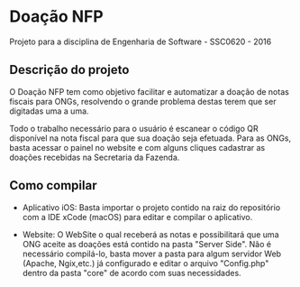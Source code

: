 # Doação NFP

Projeto para a disciplina de Engenharia de Software - SSC0620 - 2016


## Descrição do projeto

O Doação NFP tem como objetivo facilitar e automatizar a doação de notas fiscais para ONGs, resolvendo o grande problema destas terem que ser digitadas uma a uma.

Todo o trabalho necessário para o usuário é escanear o código QR disponível na nota fiscal para que sua doação seja efetuada. Para as ONGs, basta acessar o painel no website e com alguns cliques cadastrar as doações recebidas na Secretaria da Fazenda.

## Como compilar

- Aplicativo iOS: Basta importar o projeto contido na raiz do repositório com a IDE xCode (macOS) para editar e compilar o aplicativo.

- Website: O WebSite o qual receberá as notas e possibilitará que uma ONG aceite as doações está contido na pasta "Server Side". Não é necessário compilá-lo, basta mover a pasta para algum servidor Web (Apache, Ngix,etc.) já configurado e editar o arquivo "Config.php" dentro da pasta "core" de acordo
com suas necessidades.





